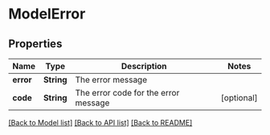 # ModelError

## Properties
Name | Type | Description | Notes
------------ | ------------- | ------------- | -------------
**error** | **String** | The error message | 
**code** | **String** | The error code for the error message | [optional] 

[[Back to Model list]](../README.md#documentation-for-models) [[Back to API list]](../README.md#documentation-for-api-endpoints) [[Back to README]](../README.md)


